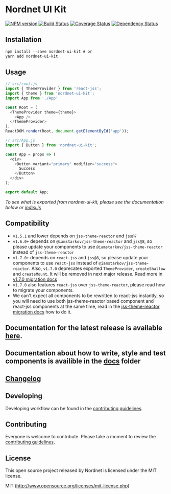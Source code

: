 # Nordnet UI Kit

[![NPM version][npm-image]][npm-url]
[![Build Status][travis-image]][travis-url]
[![Coverage Status][coveralls-image]][coveralls-url]
[![Dependency Status][depstat-image]][depstat-url]

## Installation

```js
npm install --save nordnet-ui-kit # or
yarn add nordnet-ui-kit
```

## Usage

``` javascript
// src/root.js
import { ThemeProvider } from 'react-jss';
import { theme } from 'nordnet-ui-kit';
import App from './App'

const Root = (
  <ThemeProvider theme={theme}>
    <App />
  </ThemeProvider>
);
ReactDOM.render(Root, document.getElementById('app'));

// src/App.js
import { Button } from 'nordnet-ui-kit';

const App = props => (
  <div>
    <Button variant="primary" modifier="success">
      Success
    </Button>
  </div>
);

export default App;
```

*To see what is exported from nordnet-ui-kit, please see the documentation below or [index.js](https://github.com/nordnet/nordnet-ui-kit/blob/master/src/index.js)*

## Compatibility

* `v1.5.1` and lower depends on `jss-theme-reactor` and `jss@7`
* `v1.6.0+` depends on `@iamstarkov/jss-theme-reactor` and `jss@8`, so please update your components to use `@iamstarkov/jss-theme-reactor` instead of `jss-theme-reactor`
* `v1.7.0+` depends on `react-jss` and `jss@8`, so please update your components to use `react-jss` instead of `@iamstarkov/jss-theme-reactor`.
  Also, `v1.7.0` deprecates exported `ThemeProvider`, `createShallow` and `createMount`.
  It will be removed in next major release. Read more in [v1.7.0 migration docs](./docs/migrations/v1.7.0.md)
* `v1.7.0` also features `react-jss` over `jss-theme-reactor`, please read how to migrate your components.
* We can't expect all components to be rewritten to react-jss instantly, so you will need to use both jss-theme-reactor based component  and react-jss components at the same time, read in the [jss-theme-reactor migration docs](./docs/migrations/jss-theme-reactor.md) how to do it.

## Documentation for the latest release is available [here](https://nordnet.github.io/nordnet-ui-kit).

## Documentation about how to write, style and test components is availible in the [docs](./docs) folder

## [Changelog](https://github.com/nordnet/nordnet-ui-kit/blob/master/CHANGELOG.md)

## Developing

Developing workflow can be found in the [contributing guidelines](CONTRIBUTING.md).

## Contributing

Everyone is welcome to contribute. Please take a moment to review the [contributing guidelines](CONTRIBUTING.md).

## License

This open source project released by Nordnet is licensed under the MIT license.

MIT (http://www.opensource.org/licenses/mit-license.php)

[npm-url]: https://npmjs.org/package/nordnet-ui-kit
[npm-image]: https://img.shields.io/npm/v/nordnet-ui-kit.svg?style=flat-square

[travis-url]: https://travis-ci.org/nordnet/nordnet-ui-kit
[travis-image]: https://img.shields.io/travis/nordnet/nordnet-ui-kit.svg?style=flat-square

[coveralls-url]: https://coveralls.io/r/nordnet/nordnet-ui-kit
[coveralls-image]: https://img.shields.io/coveralls/nordnet/nordnet-ui-kit.svg?style=flat-square


[depstat-url]: https://david-dm.org/nordnet/nordnet-ui-kit
[depstat-image]: https://david-dm.org/nordnet/nordnet-ui-kit.svg?style=flat-square
